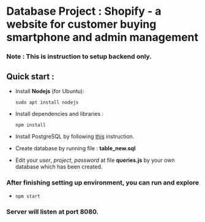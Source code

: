 # Database Project : Shopify - a website for customer buying smartphone and admin management 
### Note : This is instruction to setup backend only. 
## Quick start :
- Install **Nodejs** (for Ubuntu): 

    `sudo apt install nodejs`
- Install dependencies and libraries : 

    `npm install`

- Install PostgreSQL by following [this](https://www.postgresql.org/download/) instruction.
- Create database by running file : **table_new.sql**
- Edit your *user*, *project*, *password* at file **queries.js** by your own database which has been created.
### After finishing setting up environment, you can run and explore
-  
    `npm start`
### Server will listen at port 8080.

